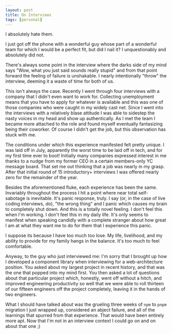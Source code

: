 ```yaml
---
layout: post
title: On Interviews
tags: [personal]
---
```


I absolutely hate them.

I just got off the phone with a wonderful guy whose part of a wonderful team for which I would be a perfect fit, but did I nail it? I unquestionably and absolutely did not.

There's always some point in the interview where the darks side of my mind says "Wow, what you just said sounds really stupid" and from that point forward the feeling of failure is unshakable. I nearly intentionally "throw" the interview, deeming it a waste of time for both of us.

This isn't always the case. Recently I went through four interviews with a company that I didn't even want to work for. Collecting unemployment means that you have to apply for whatever is available and this was one of those companies who were caught in my widely cast net. Since I went into the interviews with a relatively blase attitude I was able to sidestep the nasty voices in my head and show up authentically. As I met the team I became more attached to the role and found myself eventually fantasizing being their coworker. Of course I didn't get the job, but this observation has stuck with me.

The conditions under which this experience manifested felt pretty unique. I was laid off in July, apparently the worst time to be laid off in tech, and for my first time ever to boot! Initially many companies expressed interest in me thanks to a nudge from my former CEO in a certain members-only YC message board. That set me out thinking that a job was nearly in my grasp. After that initial round of 15 introductory+ interviews I was offered nearly zero for the remainder of the year.

Besides the aforementioned fluke, each experience has been the same. Invariably throughout the process I hit a point where near total self-sabotage is inevitable. It's panic response, truly. I say (or, in the case of live coding interviews, _do_), "the wrong thing" and I panic which causes my brain to completely shut down. And this is a totally novel feeling. I don't feel this when I'm working. I don't feel this in my daily life. It's only seems to manifest when speaking candidly with a complete stranger about how great I am at what they want me to do for them that I experience this panic.

I suppose its because I have too much too lose. My life, livelihood, and my ability to provide for my family hangs in the balance. It's too much to feel comfortable.

Anyway, to the guy who just interviewed me: I'm sorry that I brought up how I developed a component library when interviewing for a web-architecture position. You asked about my largest project in recent history, and that was the one that popped into my mind first. You then asked a lot of questions about that particular project which, honestly, went off without a hitch, and improved engineering productivity so well that we were able to roll thirteen of our fifteen engineers off the project completely, leaving it in the hands of two engineers.

What I should have talked about was the grueling three weeks of `npm` to `pnpm` migration I just wrapped up, considered an abject failure, and all of the learnings that spurred from that experience. That would have been entirely more apt. Now that I'm not in an interview context I could go on and on about that one ;)

